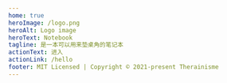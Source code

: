 ```yaml
---
home: true
heroImage: /logo.png
heroAlt: Logo image
heroText: Notebook
tagline: 是一本可以用来垫桌角的笔记本
actionText: 进入
actionLink: /hello
footer: MIT Licensed | Copyright © 2021-present Therainisme
---
```


